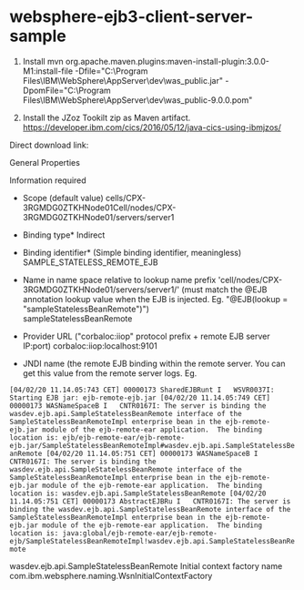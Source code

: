 # websphere-ejb3-client-server-sample
1) Install 
mvn org.apache.maven.plugins:maven-install-plugin:3.0.0-M1:install-file -Dfile="C:\Program Files\IBM\WebSphere\AppServer\dev\was_public.jar" -DpomFile="C:\Program Files\IBM\WebSphere\AppServer\dev\was_public-9.0.0.pom"

2) Install the JZoz Tookilt zip as Maven artifact.
https://developer.ibm.com/cics/2016/05/12/java-cics-using-ibmjzos/

Direct download link:


General Properties

 Information required 
- Scope (default value) 
cells/CPX-3RGMDG0ZTKHNode01Cell/nodes/CPX-3RGMDG0ZTKHNode01/servers/server1 

- Binding type*
Indirect 

- Binding identifier* (Simple binding identifier, meaningless) 
SAMPLE_STATELESS_REMOTE_EJB

- Name in name space relative to lookup name prefix 'cell/nodes/CPX-3RGMDG0ZTKHNode01/servers/server1/' (must match the @EJB annotation lookup value when the EJB is injected. Eg. "@EJB(lookup = "sampleStatelessBeanRemote")")  
sampleStatelessBeanRemote
 
- Provider URL ("corbaloc:iiop" protocol prefix + remote EJB server IP:port)
corbaloc:iiop:localhost:9101

- JNDI name (the remote EJB binding within the remote server. You can get this value from the remote server logs. Eg.

`[04/02/20 11.14.05:743 CET] 00000173 SharedEJBRunt I   WSVR0037I: Starting EJB jar: ejb-remote-ejb.jar
[04/02/20 11.14.05:749 CET] 00000173 WASNameSpaceB I   CNTR0167I: The server is binding the wasdev.ejb.api.SampleStatelessBeanRemote interface of the SampleStatelessBeanRemoteImpl enterprise bean in the ejb-remote-ejb.jar module of the ejb-remote-ear application.  The binding location is: ejb/ejb-remote-ear/ejb-remote-ejb.jar/SampleStatelessBeanRemoteImpl#wasdev.ejb.api.SampleStatelessBeanRemote
[04/02/20 11.14.05:751 CET] 00000173 WASNameSpaceB I   CNTR0167I: The server is binding the wasdev.ejb.api.SampleStatelessBeanRemote interface of the SampleStatelessBeanRemoteImpl enterprise bean in the ejb-remote-ejb.jar module of the ejb-remote-ear application.  The binding location is: wasdev.ejb.api.SampleStatelessBeanRemote
[04/02/20 11.14.05:751 CET] 00000173 AbstractEJBRu I   CNTR0167I: The server is binding the wasdev.ejb.api.SampleStatelessBeanRemote interface of the SampleStatelessBeanRemoteImpl enterprise bean in the ejb-remote-ejb.jar module of the ejb-remote-ear application.  The binding location is: java:global/ejb-remote-ear/ejb-remote-ejb/SampleStatelessBeanRemoteImpl!wasdev.ejb.api.SampleStatelessBeanRemote
`

wasdev.ejb.api.SampleStatelessBeanRemote
Initial context factory name 
com.ibm.websphere.naming.WsnInitialContextFactory

